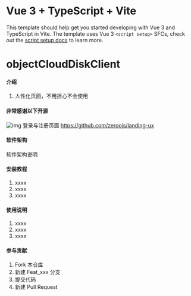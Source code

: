 # Vue 3 + TypeScript + Vite

This template should help get you started developing with Vue 3 and TypeScript in Vite. The template uses Vue 3 `<script setup>` SFCs, check out the [script setup docs](https://v3.vuejs.org/api/sfc-script-setup.html#sfc-script-setup) to learn more.

# objectCloudDiskClient

#### 介绍

1. 人性化页面，不用担心不会使用

#### 非常感谢以下开源

![img](https://github.com/zeroojs/landing-ux/raw/main/doc/preview.jpg)
登录与注册页面 https://github.com/zeroojs/landing-ux

#### 软件架构

软件架构说明


#### 安装教程

1.  xxxx
2.  xxxx
3.  xxxx

#### 使用说明

1.  xxxx
2.  xxxx
3.  xxxx

#### 参与贡献

1.  Fork 本仓库
2.  新建 Feat_xxx 分支
3.  提交代码
4.  新建 Pull Request